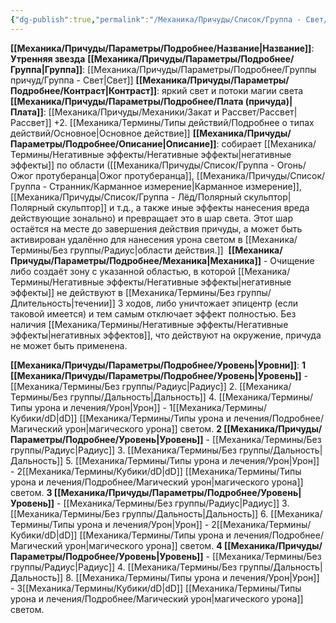 ```yaml
---
{"dg-publish":true,"permalink":"/Механика/Причуды/Список/Группа - Свет/Утренняя звезда/","noteIcon":"","created":"2025-07-30T10:44:48.901+03:00","updated":"2025-07-29T23:53:03.432+03:00"}
---
```


**[[Механика/Причуды/Параметры/Подробнее/Название\|Название]]**: **Утренняя звезда**
**[[Механика/Причуды/Параметры/Подробнее/Группа\|Группа]]**: [[Механика/Причуды/Параметры/Подробнее/Группы причуд/Группа - Свет\|Свет]] 
**[[Механика/Причуды/Параметры/Подробнее/Контраст\|Контраст]]**: яркий свет и потоки магии света
**[[Механика/Причуды/Параметры/Подробнее/Плата (причуда)\|Плата]]**: [[Механика/Причуды/Механики/Закат и Рассвет/Рассвет\|Рассвет]] +2. [[Механика/Термины/Типы действий/Подробнее о типах действий/Основное\|Основное действие]]
**[[Механика/Причуды/Параметры/Подробнее/Описание\|Описание]]**: собирает [[Механика/Термины/Негативные эффекты/Негативные эффекты\|негативные эффекты]] по области ([[Механика/Причуды/Список/Группа - Огонь/Ожог протуберанца\|Ожог протуберанца]], [[Механика/Причуды/Список/Группа - Странник/Карманное измерение\|Карманное измерение]], [[Механика/Причуды/Список/Группа - Лёд/Полярный скульптор\|Полярный скульптор]] и т.д., а также иные эффекты нанесения вреда действующие зонально) и превращает это в шар света. Этот шар остаётся на месте до завершения действия причуды, а может быть активирован удалённо для нанесения урона светом в [[Механика/Термины/Без группы/Радиус\|области действия.]] 
**[[Механика/Причуды/Параметры/Подробнее/Механика\|Механика]]** - Очищение либо создаёт зону с указанной областью, в которой [[Механика/Термины/Негативные эффекты/Негативные эффекты\|негативные эффекты]] не действуют в [[Механика/Термины/Без группы/Длительность\|течении]] 3 ходов, либо уничтожает эпицентр (если таковой имеется) и тем самым отключает эффект полностью. Без наличия [[Механика/Термины/Негативные эффекты/Негативные эффекты\|негативных эффектов]], что действуют на окружение, причуда не может быть применена. 

**[[Механика/Причуды/Параметры/Подробнее/Уровень\|Уровни]]**:
**1 [[Механика/Причуды/Параметры/Подробнее/Уровень\|Уровень]]** - [[Механика/Термины/Без группы/Радиус\|Радиус]] 2. [[Механика/Термины/Без группы/Дальность\|Дальность]] 4. [[Механика/Термины/Типы урона и лечения/Урон\|Урон]] - 1[[Механика/Термины/Кубики/dD\|dD]] [[Механика/Термины/Типы урона и лечения/Подробнее/Магический урон\|магического урона]] светом.
**2 [[Механика/Причуды/Параметры/Подробнее/Уровень\|Уровень]]** - [[Механика/Термины/Без группы/Радиус\|Радиус]] 3. [[Механика/Термины/Без группы/Дальность\|Дальность]] 5. [[Механика/Термины/Типы урона и лечения/Урон\|Урон]] - 2[[Механика/Термины/Кубики/dD\|dD]] [[Механика/Термины/Типы урона и лечения/Подробнее/Магический урон\|магического урона]] светом.
**3 [[Механика/Причуды/Параметры/Подробнее/Уровень\|Уровень]]** - [[Механика/Термины/Без группы/Радиус\|Радиус]] 3. [[Механика/Термины/Без группы/Дальность\|Дальность]] 6. [[Механика/Термины/Типы урона и лечения/Урон\|Урон]] - 2[[Механика/Термины/Кубики/dD\|dD]] [[Механика/Термины/Типы урона и лечения/Подробнее/Магический урон\|магического урона]] светом.
**4 [[Механика/Причуды/Параметры/Подробнее/Уровень\|Уровень]]** - [[Механика/Термины/Без группы/Радиус\|Радиус]] 4. [[Механика/Термины/Без группы/Дальность\|Дальность]] 8. [[Механика/Термины/Типы урона и лечения/Урон\|Урон]] - 3[[Механика/Термины/Кубики/dD\|dD]] [[Механика/Термины/Типы урона и лечения/Подробнее/Магический урон\|магического урона]] светом.